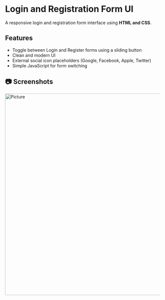 # Login and Registration Form UI

A responsive login and registration form interface using **HTML and CSS**.

## Features

- Toggle between Login and Register forms using a sliding button
- Clean and modern UI
- External social icon placeholders (Google, Facebook, Apple, Twitter)
- Simple JavaScript for form switching

## 📷 Screenshots
<img width="1364" height="656" alt="Picture" src="https://github.com/user-attachments/assets/4cbad9f8-9b1b-4d74-9dc2-b124ac922c86" />



